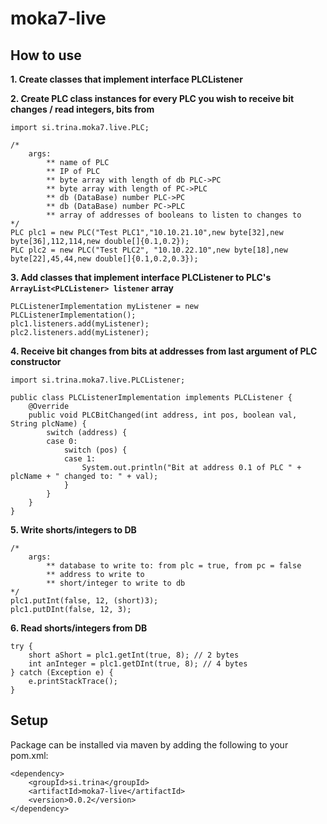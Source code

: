 # moka7-live

## How to use

**1. Create classes that implement interface PLCListener**

**2. Create PLC class instances for every PLC you wish to receive bit changes / read integers, bits from**

``` 
import si.trina.moka7.live.PLC;

/*
    args: 
        ** name of PLC
        ** IP of PLC
        ** byte array with length of db PLC->PC
        ** byte array with length of PC->PLC
        ** db (DataBase) number PLC->PC
        ** db (DataBase) number PC->PLC
        ** array of addresses of booleans to listen to changes to
*/
PLC plc1 = new PLC("Test PLC1","10.10.21.10",new byte[32],new byte[36],112,114,new double[]{0.1,0.2});
PLC plc2 = new PLC("Test PLC2", "10.10.22.10",new byte[18],new byte[22],45,44,new double[]{0.1,0.2,0.3}); 
```

**3. Add classes that implement interface PLCListener to PLC's `ArrayList<PLCListener> listener` array**

```
PLCListenerImplementation myListener = new PLCListenerImplementation();
plc1.listeners.add(myListener);
plc2.listeners.add(myListener);
```

**4. Receive bit changes from bits at addresses from last argument of PLC constructor**

```
import si.trina.moka7.live.PLCListener;

public class PLCListenerImplementation implements PLCListener {
    @Override
    public void PLCBitChanged(int address, int pos, boolean val, String plcName) {
        switch (address) {
        case 0:
            switch (pos) {
            case 1:
                System.out.println("Bit at address 0.1 of PLC " + plcName + " changed to: " + val);
            }
        }
    }
}
```

**5. Write shorts/integers to DB**

```
/*
    args: 
        ** database to write to: from plc = true, from pc = false
        ** address to write to
        ** short/integer to write to db
*/
plc1.putInt(false, 12, (short)3);
plc1.putDInt(false, 12, 3);
```

**6. Read shorts/integers from DB**
```
try {
    short aShort = plc1.getInt(true, 8); // 2 bytes
    int anInteger = plc1.getDInt(true, 8); // 4 bytes
} catch (Exception e) { 
    e.printStackTrace(); 
}
```

## Setup

Package can be installed via maven by adding the following to your pom.xml:

    <dependency>
        <groupId>si.trina</groupId>
        <artifactId>moka7-live</artifactId>
        <version>0.0.2</version>
    </dependency>
